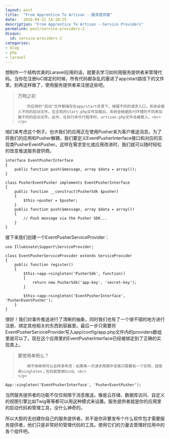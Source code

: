 ```yaml
---
layout: post
title:  "From Apprentice To Artisan --服务提供者"
date:   2016-04-21 14:10:15
description: "From Apprentice To Artisan --Service Providers"
permalink: post/service-providers-2
disqus:
  id: service-providers-2
categories:
- blog
- php
- laravel
---
```


想制作一个结构优美的Laravel应用的话，就要去学习如何用服务提供者来管理代码。当你在注册IoC绑定的时候，所有代码都杂乱的塞进了app/start路径下的文件里。别再这样做了，使用服务提供者来注册这些吧。<br>

<blockquote>
	<p>
		万物之初<br>

		你应用的"启动"文件都储存在app/start目录下。根据不同的请求入口，系统会载入不同的启动文件。在全局的start.php文件加载后，系统会根据执行环境的不同来加载不同的启动文件。此外，在执行命令行程序时，artisan.php文件会被载入。<br>
	</p>
</blockquote>

咱们来考虑这个例子。也许我们的应用正在使用Pusher来为客户推送消息。为了将我们的应用和Pusher解耦，我们要定义EventPusherInterface接口和对应的实现类PusherEventPusher。这样在需求变化或应用改进时，我们就可以随时轻松的改变推送服务提供商。<br>

``` 
interface EventPusherInterface
{
    public function push($message, array $data = array());
}

class PusherEventPusher implements EventPusherInterface
{
    public function __construct(PusherSdk $pusher)
    {
        $this->pusher = $pusher;
    }
    public function push($message, array $data = array())
    {
        // Push message via the Pusher SDK...
    }
}
```

接下来我们创建一个EventPusherServiceProvider：<br>

```
use Illuminate\Support\ServiceProvider;

class EventPusherServiceProvider extends ServiceProvider 
{
    public function register()
    {
        $this->app->singleton('PusherSdk', function()
        {
            return new PusherSdk('app-key', 'secret-key');
        }

        $this->app->singleton('EventPusherInterface', 'PusherEventPusher');
    }
}
```

很好！我们对事件推送进行了清晰的抽象，同时我们也有了一个很不错的地方进行注册、绑定其他相关的东西到容器里。最后一步只需要将EventPusherServiceProvider写入app/config/app.php文件内的providers数组里就可以了。现在这个应用里的EventPusherInterface已经被绑定到了正确的实现类上。<br>

<blockquote>
	<p>
		要使用单例么？<br>

		用不用单例可以这样来考虑：如果再一次请求周期中该类只需要有一个实例，就使用singleton；否则就使用bind。<br>
	</p>
</blockquote>

``` 
App::singleton('EventPusherInterface', 'PusherEventPusher');
```

当然服务提供者的功能不仅仅局限于消息推送。像是云存储、数据库访问、自定义的视图引擎比如Twig等等都可以用这种模式来设置。服务提供者就是你的应用里的启动代码和管理工具，没什么神奇的。<br>

所以大胆的去创建你自己的服务提供者。并不是你非要发布个什么软件包才需要服务提供者，他们只是非常好的管理代码的工具。使用它们的力量去管理好应用中的各个组件吧。<br>